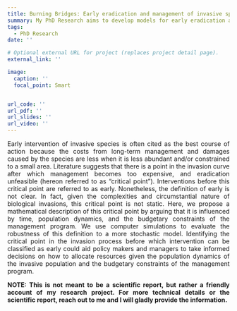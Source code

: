 ```yaml
---
title: Burning Bridges: Early eradication and management of invasive species 
summary: My PhD Research aims to develop models for early eradication and management of invasive species to help with the advancement of informed biosecurity strategies in Australia.
tags:
  - PhD Research
date: ''

# Optional external URL for project (replaces project detail page).
external_link: ''

image:
  caption: ''
  focal_point: Smart


url_code: ''
url_pdf: ''
url_slides: ''
url_video: ''
---
```


<p style='text-align: justify;'> Early intervention of invasive species is often cited as the best course of action because the costs from long-term management and damages caused by the species are less when it is less abundant and/or constrained to a small area. Literature suggests that there is a point in the invasion curve after which management becomes too expensive, and eradication unfeasible (hereon referred to as “critical point”). Interventions before this critical point are referred to as early. Nonetheless, the definition of early is not clear. In fact, given the complexities and circumstantial nature of biological invasions, this critical point is not static. Here, we propose a mathematical description of this critical point by arguing that it is influenced by time, population dynamics, and the budgetary constraints of the management program. We use computer simulations to evaluate the robustness of this definition to a more stochastic model. Identifying the critical point in the invasion process before which intervention can be classified as early could aid policy makers and managers to take informed decisions on how to allocate resources given the population dynamics of the invasive population and the budgetary constraints of the management program.

<p style='text-align: justify;'><strong> NOTE: This is not meant to be a scientific report, but rather a friendly account of my research project. For more technical details or the scientific report, reach out to me and I will gladly provide the information. </strong>
</p>